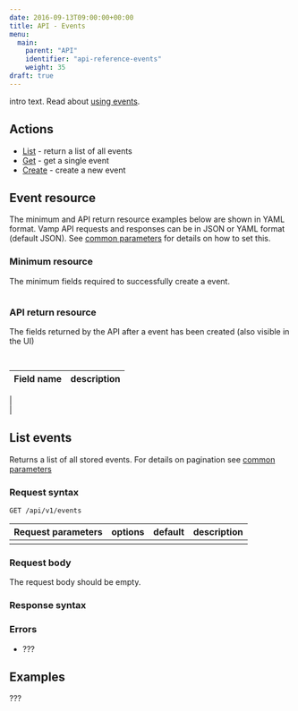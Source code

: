 ```yaml
---
date: 2016-09-13T09:00:00+00:00
title: API - Events
menu:
  main:
    parent: "API"
    identifier: "api-reference-events"
    weight: 35
draft: true
---
```

intro text. Read about [using events](documentation/using-vamp/events/).

## Actions
 
 * [List](/documentation/api/v9.9.9/api-events/#list-events) - return a list of all events
 * [Get](/documentation/api/v9.9.9/api-events/#get-event) - get a single event
 * [Create](/documentation/api/v9.9.9/api-events/#create-event) - create a new event 

## Event resource
The minimum and API return resource examples below are shown in YAML format. Vamp API requests and responses can be in JSON or YAML format (default JSON). See [common parameters](/documentation/api/v9.9.9/api-common-parameters) for details on how to set this.

### Minimum resource
The minimum fields required to successfully create a event.

```

```

### API return resource
The fields returned by the API after a event has been created (also visible in the UI)

```
 
```

 Field name        | description          
 -----------------|-----------------
  |  
  |
  

## List events

Returns a list of all stored events. For details on pagination see [common parameters](/documentation/api/v9.9.9/api-common-parameters)

### Request syntax
    GET /api/v1/events

| Request parameters         | options           | default          | description       |
| ----------------- |:-----------------:|:----------------:| -----------------:|
|  |  |  |  |

### Request body
The request body should be empty.

### Response syntax


### Errors
* ???

## Examples

???